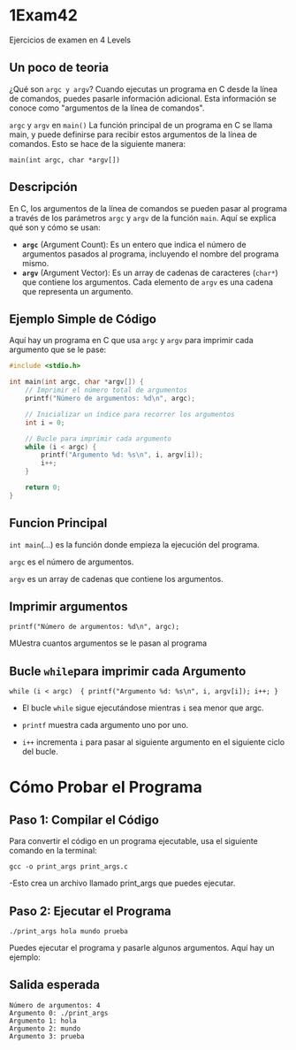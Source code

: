 # 1Exam42
Ejercicios de examen en 4 Levels

## Un poco de teoria
¿Qué son `argc y argv`?
Cuando ejecutas un programa en C desde la línea de comandos, puedes pasarle información adicional. Esta información se conoce como "argumentos de la línea de comandos".

`argc` y `argv` en `main()`
La función principal de un programa en C se llama main, y puede definirse para recibir estos argumentos de la línea de comandos. Esto se hace de la siguiente manera:

`main(int argc, char *argv[])`

## Descripción

En C, los argumentos de la línea de comandos se pueden pasar al programa a través de los parámetros `argc` y `argv` de la función `main`. Aquí se explica qué son y cómo se usan:

- **`argc`** (Argument Count): Es un entero que indica el número de argumentos pasados al programa, incluyendo el nombre del programa mismo.
- **`argv`** (Argument Vector): Es un array de cadenas de caracteres (`char*`) que contiene los argumentos. Cada elemento de `argv` es una cadena que representa un argumento.

## Ejemplo Simple de Código

Aquí hay un programa en C que usa `argc` y `argv` para imprimir cada argumento que se le pase:

```c
#include <stdio.h>

int main(int argc, char *argv[]) {
    // Imprimir el número total de argumentos
    printf("Número de argumentos: %d\n", argc);

    // Inicializar un índice para recorrer los argumentos
    int i = 0;

    // Bucle para imprimir cada argumento
    while (i < argc) {
        printf("Argumento %d: %s\n", i, argv[i]);
        i++;
    }

    return 0;
}
```
## Funcion Principal

`int main`(...) es la función donde empieza la ejecución del programa.

`argc` es el número de argumentos.

`argv` es un array de cadenas que contiene los argumentos.

## Imprimir argumentos

`printf("Número de argumentos: %d\n", argc);`

MUestra cuantos argumentos se le pasan al programa

## Bucle `while`para imprimir cada Argumento

`while (i < argc) 
{
    printf("Argumento %d: %s\n", i, argv[i]);
    i++;
}
`

- El bucle `while` sigue ejecutándose mientras `i` sea menor que argc.

- `printf` muestra cada argumento uno por uno.

- `i++` incrementa `i` para pasar al siguiente argumento en el siguiente ciclo del bucle.

# Cómo Probar el Programa
## Paso 1: Compilar el Código

Para convertir el código en un programa ejecutable, usa el siguiente comando en la terminal:

`gcc -o print_args print_args.c`

-Esto crea un archivo llamado print_args que puedes ejecutar.

## Paso 2: Ejecutar el Programa

`./print_args hola mundo prueba`

Puedes ejecutar el programa y pasarle algunos argumentos. Aquí hay un ejemplo:

## Salida esperada

```
Número de argumentos: 4
Argumento 0: ./print_args
Argumento 1: hola
Argumento 2: mundo
Argumento 3: prueba
```


